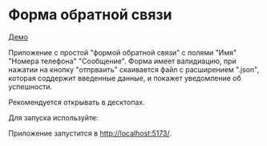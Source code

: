 # Форма обратной связи
[Демо](https://feedback-form.surge.sh/)

Приложение с простой "формой обратной связи" с полями "Имя" "Номера телефона" "Сообщение". Форма имеет валидиацию, при нажатии на кнопку "отпрваить" скаивается файл с расширением ".json", которая соддержит введенные данные, и покажет уведомление об успешности.

Рекомендуется открывать в десктопах.

Для запуска используйте:

Приложение запустится в [http://localhost:5173/](http://localhost:5173/).
